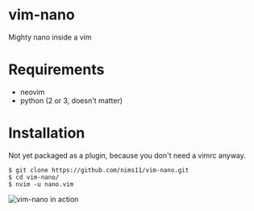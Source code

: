 # vim-nano

Mighty nano inside a vim

# Requirements

- neovim
- python (2 or 3, doesn't matter)

# Installation
Not yet packaged as a plugin, because you don't need a vimrc anyway.

```
$ git clone https://github.com/nims11/vim-nano.git
$ cd vim-nano/
$ nvim -u nano.vim
```

![vim-nano in action](https://raw.githubusercontent.com/nims11/vim-nano/master/screenshot.png)
